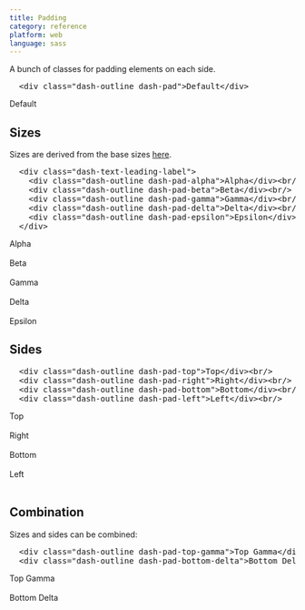 ```yaml
---
title: Padding
category: reference
platform: web
language: sass
---
```


<p>A bunch of classes for padding elements on each side.</p>

<pre class="dash-text-size-alpha">
  &lt;div class=&quot;dash-outline dash-pad&quot;&gt;Default&lt;/div&gt;</pre>

<div class="dash-outline dash-pad">Default</div>

<h2 id="sizes">Sizes</h2>

<p>
  Sizes are derived from the base sizes <a href="https://github.com/dashaudio/components/blob/v{{version}}/components/common/size.scss">here</a>.
</p>

<pre class="dash-text-size-alpha">
  &lt;div class=&quot;dash-text-leading-label&quot;&gt;
    &lt;div class=&quot;dash-outline dash-pad-alpha&quot;&gt;Alpha&lt;/div&gt;&lt;br/&gt;
    &lt;div class=&quot;dash-outline dash-pad-beta&quot;&gt;Beta&lt;/div&gt;&lt;br/&gt;
    &lt;div class=&quot;dash-outline dash-pad-gamma&quot;&gt;Gamma&lt;/div&gt;&lt;br/&gt;
    &lt;div class=&quot;dash-outline dash-pad-delta&quot;&gt;Delta&lt;/div&gt;&lt;br/&gt;
    &lt;div class=&quot;dash-outline dash-pad-epsilon&quot;&gt;Epsilon&lt;/div&gt;
  &lt;/div&gt;</pre>

<div class="dash-text-leading-label">
  <div class="dash-outline dash-pad-alpha">Alpha</div><br/>
  <div class="dash-outline dash-pad-beta">Beta</div><br/>
  <div class="dash-outline dash-pad-gamma">Gamma</div><br/>
  <div class="dash-outline dash-pad-delta">Delta</div><br/>
  <div class="dash-outline dash-pad-epsilon">Epsilon</div>
</div>

<h2 id="sides">Sides</h2>

<pre class="dash-text-size-alpha">
  &lt;div class=&quot;dash-outline dash-pad-top&quot;&gt;Top&lt;/div&gt;&lt;br/&gt;
  &lt;div class=&quot;dash-outline dash-pad-right&quot;&gt;Right&lt;/div&gt;&lt;br/&gt;
  &lt;div class=&quot;dash-outline dash-pad-bottom&quot;&gt;Bottom&lt;/div&gt;&lt;br/&gt;
  &lt;div class=&quot;dash-outline dash-pad-left&quot;&gt;Left&lt;/div&gt;&lt;br/&gt;</pre>

<div class="dash-outline dash-pad-top">Top</div><br/>
<div class="dash-outline dash-pad-right">Right</div><br/>
<div class="dash-outline dash-pad-bottom">Bottom</div><br/>
<div class="dash-outline dash-pad-left">Left</div><br/>

<h2 id="combination">Combination</h2>

<p>Sizes and sides can be combined:</p>

<pre class="dash-text-size-alpha">
  &lt;div class=&quot;dash-outline dash-pad-top-gamma&quot;&gt;Top Gamma&lt;/div&gt;&lt;br/&gt;
  &lt;div class=&quot;dash-outline dash-pad-bottom-delta&quot;&gt;Bottom Delta&lt;/div&gt;</pre>

<div class="dash-outline dash-pad-top-gamma">Top Gamma</div><br/>
<div class="dash-outline dash-pad-bottom-delta">Bottom Delta</div>
